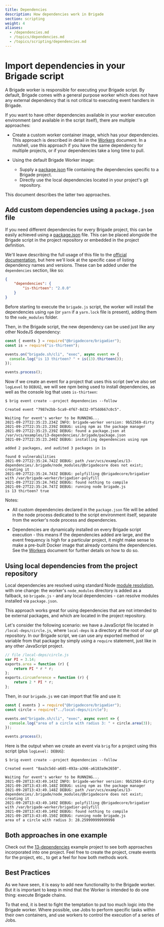 ```yaml
---
title: Dependencies
description: How dependencies work in Brigade
section: scripting
weight: 4
aliases:
  - /dependencies.md
  - /topics/dependencies.md
  - /topics/scripting/dependencies.md
---
```


# Import dependencies in your Brigade script

A Brigade worker is responsible for executing your Brigade script. By default,
Brigade comes with a general purpose worker which does not have any external
dependency that is not critical to executing event handlers in Brigade.

If you want to have other dependencies available in your worker execution
environment (and available in the script itself), there are multiple
approaches:

- Create a custom worker container image, which has your dependencies. This
  approach is described in detail in the [Workers] document. In a nutshell,
  use this approach if you have the same dependency for multiple projects, or
  if your dependencies take a long time to pull.

- Using the default Brigade Worker image:
  - Supply a [package.json] file containing the dependencies specific to a
    Brigade project.
  - Directly use the local dependencies located in your project's git
    repository.

This document describes the latter two approaches.

[Workers]: /topics/scripting/workers

## Add custom dependencies using a `package.json` file

If you need different dependencies for every Brigade project, this can be
easily achieved using a [package.json] file.  This can be placed alongside the
Brigade script in the project repository or embedded in the project definition.

We'll leave describing the full usage of this file to the
[official documentation][package.json], but here we'll look at the specific
case of listing dependency names and versions. These can be added under the
`dependencies` section, like so:

```json
{
    "dependencies": {
        "is-thirteen": "2.0.0"
    }
}
```

Before starting to execute the `brigade.js` script, the worker will install the  
dependencies using `npm` (or `yarn` if a `yarn.lock` file is present), adding
them to the `node_modules` folder.

Then, in the Brigade script, the new dependency can be used just like any 
other NodeJS dependency:

```javascript
const { events } = require("@brigadecore/brigadier");
const is = require("is-thirteen");

events.on("brigade.sh/cli", "exec", async event => {
  console.log("is 13 thirteen? " + is(13).thirteen());
});

events.process();
```

Now if we create an event for a project that uses this script (we've also set
`logLevel` to `DEBUG`), we will see npm being used to install dependencies, as
well as the console log that uses `is-thirteen`:

```
$ brig event create --project dependencies --follow

Created event "7987e2bb-5ca9-4f67-8d32-9f5dd667c0c5".

Waiting for event's worker to be RUNNING...
2021-09-27T22:35:23.234Z INFO: brigade-worker version: 9b52569-dirty
2021-09-27T22:35:23.239Z DEBUG: using npm as the package manager
2021-09-27T22:35:23.239Z DEBUG: found a package.json at /var/vcs/examples/13-dependencies/.brigade/package.json
2021-09-27T22:35:23.240Z DEBUG: installing dependencies using npm

added 2 packages, and audited 3 packages in 1s

found 0 vulnerabilities
2021-09-27T22:35:24.742Z DEBUG: path /var/vcs/examples/13-dependencies/.brigade/node_modules/@brigadecore does not exist; creating it
2021-09-27T22:35:24.743Z DEBUG: polyfilling @brigadecore/brigadier with /var/brigade-worker/brigadier-polyfill
2021-09-27T22:35:24.745Z DEBUG: found nothing to compile
2021-09-27T22:35:24.747Z DEBUG: running node brigade.js
is 13 thirteen? true
```

Notes:

- All custom dependencies declared in the `package.json` file will be added in
  the node process dedicated to the script environment itself, separate from
  the worker's node process and dependencies.

- Dependencies are dynamically installed on every Brigade script execution -
  this means if the dependencies added are large, and the event frequency is
  high for a particular project, it might make sense to make a pre-built Docker
  image that already contains the dependencies. See the [Workers] document for
  further details on how to do so.

[package.json]: https://docs.npmjs.com/cli/v7/configuring-npm/package-json
[Workers]: /topics/scripting/workers

## Using local dependencies from the project repository

Local dependencies are resolved using standard Node [module resolution], with
one change: the worker's `node_modules` directory is added as a fallback, so
`brigade.js` - and any local dependencies - can resolve modules installed via
`package.json`.

This approach works great for using dependencies that are not intended to be
external packages, and which are located in the project repository. 

Let's consider the following scenario: we have a JavaScript file located in
`/local-deps/circle.js`, where `local-deps` is a directory at the root of our
git repository. In our Brigade script, we can use any exported method or
variable from that package by simply using a `require` statement, just like in
any other JavaScript project.

```javascript
// file /local-deps/circle.js
var PI = 3.14;
exports.area = function (r) {
    return PI * r * r;
};
exports.circumference = function (r) {
    return 2 * PI * r;
};
```

Then, in our `brigade.js` we can import that file and use it:

```javascript
const { events } = require("@brigadecore/brigadier");
const circle = require("../local-deps/circle");

events.on("brigade.sh/cli", "exec", async event => {
  console.log("area of a circle with radius 3: " + circle.area(3));
});

events.process();
```

Here is the output when we create an event via `brig` for a project using this
script (plus `logLevel: DEBUG`):

```console
$ brig event create --project dependencies --follow

Created event "8aa3c5dd-a685-493a-a366-a6183a9e2650".

Waiting for event's worker to be RUNNING...
2021-09-28T13:43:49.143Z INFO: brigade-worker version: 9b52569-dirty
2021-09-28T13:43:49.148Z DEBUG: using npm as the package manager
2021-09-28T13:43:49.148Z DEBUG: path /var/vcs/examples/13-dependencies/.brigade/node_modules/@brigadecore does not exist; creating it
2021-09-28T13:43:49.149Z DEBUG: polyfilling @brigadecore/brigadier with /var/brigade-worker/brigadier-polyfill
2021-09-28T13:43:49.149Z DEBUG: found nothing to compile
2021-09-28T13:43:49.150Z DEBUG: running node brigade.js
area of a circle with radius 3: 28.259999999999998
```

[module resolution]: https://nodejs.org/api/modules.html#modules_all_together

## Both approaches in one example

Check out the [13-dependencies] example project to see both approaches
incorporated into one project. Feel free to create the project, create events
for the project, etc., to get a feel for how both methods work.

[13-dependencies]: https://github.com/brigadecore/brigade/tree/v2/examples/13-dependencies
## Best Practices

As we have seen, it is easy to add new functionality to the Brigade worker. But
it is important to keep in mind that the Worker is intended to do one thing:
execute Brigade chains.

To that end, it is best to fight the temptation to put too much logic into the
Brigade worker. Where possible, use Jobs to perform specific tasks within their
own containers, and use workers to control the execution of a series of Jobs.
